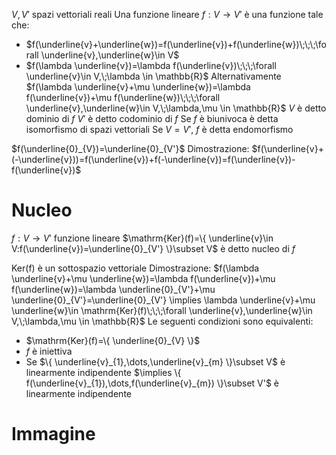 $V,V'$ spazi vettoriali reali
Una funzione lineare $f:V\to V'$ è una funzione tale che:
- $f(\underline{v}+\underline{w})=f(\underline{v})+f(\underline{w})\;\;\;\forall \underline{v},\underline{w}\in V$
- $f(\lambda \underline{v})=\lambda f(\underline{v})\;\;\;\forall \underline{v}\in V,\;\lambda \in \mathbb{R}$
Alternativamente $f(\lambda \underline{v}+\mu \underline{w})=\lambda f(\underline{v})+\mu f(\underline{w})\;\;\;\forall \underline{v},\underline{w}\in V,\;\lambda,\mu \in \mathbb{R}$
$V$ è detto dominio di $f$
$V'$ è detto codominio di $f$
Se $f$ è biunivoca è detta isomorfismo di spazi vettoriali
Se $V=V'$, $f$ è detta endomorfismo

$f(\underline{0}_{V})=\underline{0}_{V'}$
Dimostrazione: $f(\underline{v}+(-\underline{v}))=f(\underline{v})+f(-\underline{v})=f(\underline{v})-f(\underline{v})$

# Nucleo
$f:V\to V'$ funzione lineare
$\mathrm{Ker}(f)=\{ \underline{v}\in V:f(\underline{v})=\underline{0}_{V'} \}\subset V$ è detto nucleo di $f$

$\mathrm{Ker(f)}$ è un sottospazio vettoriale
Dimostrazione: $f(\lambda \underline{v}+\mu \underline{w})=\lambda f(\underline{v})+\mu f(\underline{w})=\lambda \underline{0}_{V'}+\mu \underline{0}_{V'}=\underline{0}_{V'} \implies \lambda \underline{v}+\mu \underline{w}\in \mathrm{Ker}(f)\;\;\;\forall \underline{v},\underline{w}\in V,\;\lambda,\mu \in \mathbb{R}$
Le seguenti condizioni sono equivalenti:
- $\mathrm{Ker}(f)=\{ \underline{0}_{V} \}$
- $f$ è iniettiva
- Se $\{ \underline{v}_{1},\dots,\underline{v}_{m} \}\subset V$ è linearmente indipendente $\implies \{ f(\underline{v}_{1}),\dots,f(\underline{v}_{m}) \}\subset V'$ è linearmente indipendente


# Immagine